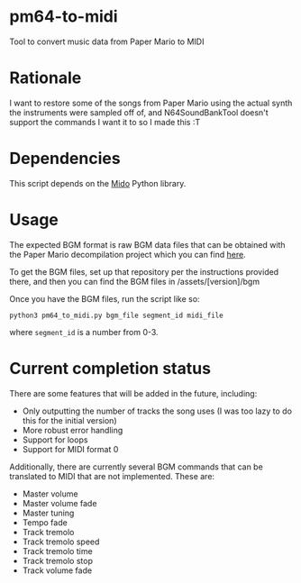 # pm64-to-midi
 Tool to convert music data from Paper Mario to MIDI

# Rationale
 I want to restore some of the songs from Paper Mario using the actual synth the instruments were sampled off of, and N64SoundBankTool doesn't support the commands I want it to so I made this :T

# Dependencies
 This script depends on the [Mido](https://github.com/mido/mido) Python library.

# Usage
 The expected BGM format is raw BGM data files that can be obtained with the Paper Mario decompilation project which you can find [here](https://github.com/pmret/papermario).

 To get the BGM files, set up that repository per the instructions provided there, and then you can find the BGM files in /assets/[version]/bgm

 Once you have the BGM files, run the script like so:

```
python3 pm64_to_midi.py bgm_file segment_id midi_file
```
 where `segment_id` is a number from 0-3.

# Current completion status
 There are some features that will be added in the future, including:
* Only outputting the number of tracks the song uses (I was too lazy to do this for the initial version)
* More robust error handling
* Support for loops
* Support for MIDI format 0

Additionally, there are currently several BGM commands that can be translated to MIDI that are not implemented. These are:
* Master volume
* Master volume fade
* Master tuning
* Tempo fade
* Track tremolo
* Track tremolo speed
* Track tremolo time
* Track tremolo stop
* Track volume fade
